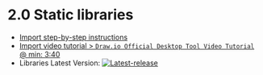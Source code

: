 # 2.0 Static libraries 

- [Import step-by-step instructions](../../../README.md#importing-stencil-libraries-into-drawio)
- [Import video tutorial > `Draw.io Official Desktop Tool Video Tutorial` @ min: 3:40](../../../README.md#tutorials)
- Libraries Latest Version: [![Latest-release](https://shields-server.m03l6u0cqkx.eu-de.codeengine.appdomain.cloud/github/v/release/ibmcloud/ibm-cloud-stencils?label=)](https://github.ibm.com/ibmcloud/ibm-cloud-stencils/releases/latest)